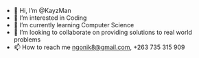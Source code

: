 - 👋 Hi, I’m @KayzMan
- 👀 I’m interested in Coding
- 🌱 I’m currently learning Computer Science
- 💞️ I’m looking to collaborate on providing solutions to real world problems
- 📫 How to reach me ngonik8@gmail.com, +263 735 315 909

<!---
KayzMan/KayzMan is a ✨ special ✨ repository because its `README.md` (this file) appears on your GitHub profile.
You can click the Preview link to take a look at your changes.
--->
